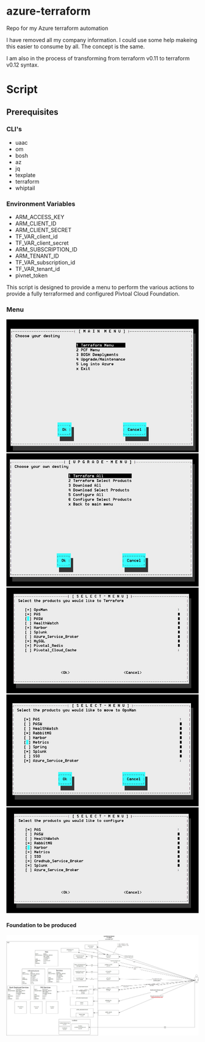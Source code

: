 # azure-terraform
Repo for my Azure terraform automation

I have removed all my company information.  I could use some help makeing this easier to consume by all.  The concept is the same.

I am also in the process of transforming from terraform v0.11 to terraform v0.12 syntax.

# Script
## Prerequisites
### CLI's
- uaac
- om
- bosh
- az
- jq
- texplate
- terraform
- whiptail
### Environment Variables
- ARM_ACCESS_KEY
- ARM_CLIENT_ID
- ARM_CLIENT_SECRET
- TF_VAR_client_id
- TF_VAR_client_secret
- ARM_SUBSCRIPTION_ID
- ARM_TENANT_ID
- TF_VAR_subscription_id
- TF_VAR_tenant_id
- pivnet_token

This script is designed to provide a menu to perform the various actions to provide a fully terraformed and configured Pivtoal Cloud Foundation.

### Menu
![](images/whiptail1.jpg)
![](images/whiptail2.jpg)
![](images/whiptail-terraform.jpg)
![](images/whiptail-download.jpg)
![](images/whiptail-config.jpg)

#### Foundation to be produced
![](images/Foundation_Diagram.jpg)